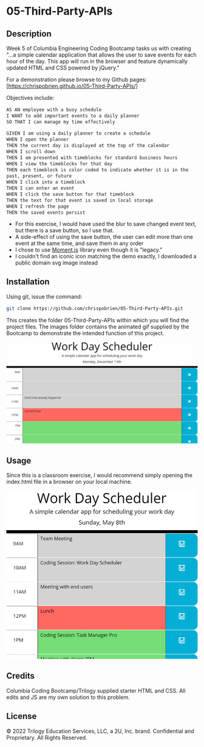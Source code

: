 # 05-Third-Party-APIs

## Description
Week 5 of Columbia Engineering Coding Bootcamp tasks us with creating "...a simple calendar application that allows the user to save events for each hour of the day. This app will run in the browser and feature dynamically updated HTML and CSS powered by jQuery."

For a demonstration please browse to my Github pages:
[https://chrispobrien.github.io/05-Third-Party-APIs/]

Objectives include:

```
AS AN employee with a busy schedule
I WANT to add important events to a daily planner
SO THAT I can manage my time effectively
```

```
GIVEN I am using a daily planner to create a schedule
WHEN I open the planner
THEN the current day is displayed at the top of the calendar
WHEN I scroll down
THEN I am presented with timeblocks for standard business hours
WHEN I view the timeblocks for that day
THEN each timeblock is color coded to indicate whether it is in the past, present, or future
WHEN I click into a timeblock
THEN I can enter an event
WHEN I click the save button for that timeblock
THEN the text for that event is saved in local storage
WHEN I refresh the page
THEN the saved events persist
```

* For this exercise, I would have used the blur to save changed event text, but there is a save button, so I use that.
* A side-effect of using the save button, the user can edit more than one event at the same time, and save them in any order
* I chose to use [Moment.js](https://momentjs.com/) library even though it is "legacy."
* I couldn't find an iconic icon matching the demo exactly, I downloaded a public domain svg image instead

## Installation

Using git, issue the command:

```sh
git clone https://github.com/chrispobrien/05-Third-Party-APIs.git
```
This creates the folder 05-Third-Party-APIs within which you will find the project files.  The images folder contains the animated gif supplied by the Bootcamp to demonstrate the intended function of this project.

[![Schedule Demonstration][demo]](./assets/images/05-third-party-apis-homework-demo.gif)

## Usage

Since this is a classroom exercise, I would recommend simply opening the index.html file in a browser on your local machine.

[![Third Party APIs][screenshot]](./assets/images/05-third-party-apis.png)

## Credits

Columbia Coding Bootcamp/Trilogy supplied starter HTML and CSS.  All edits and JS are my own solution to this problem.

## License

© 2022 Trilogy Education Services, LLC, a 2U, Inc. brand. Confidential and Proprietary. All Rights Reserved.


<!-- MARKDOWN LINKS & IMAGES -->
[demo]: ./assets/images/05-third-party-apis-homework-demo.gif
[screenshot]: ./assets/images/05-third-party-apis.png

